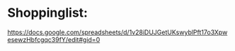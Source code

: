 # Shoppinglist:

https://docs.google.com/spreadsheets/d/1v28iDUJGetUKswyblPft17o3XpwesewzHbfcgqc39fY/edit#gid=0
